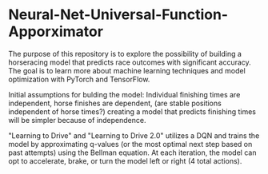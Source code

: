 # Neural-Net-Universal-Function-Apporximator
The purpose of this repository is to explore the possibility of building a horseracing model that predicts race outcomes with significant accuracy. The goal is to learn more about machine learning techniques and model optimization with PyTorch and TensorFlow.

Initial assumptions for bulding the model: Individual finishing times are independent, horse finishes are dependent, (are stable positions independent of horse times?)
creating a model that predicts finishing times will be simpler because of independence.

"Learning to Drive" and "Learning to Drive 2.0" utilizes a DQN and trains the model by approximating q-values (or the most optimal next step based on past attempts) using the Bellman equation. At each iteration, the model can opt to accelerate, brake, or turn the model left or right (4 total actions). 
